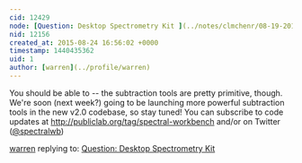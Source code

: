 ```yaml
---
cid: 12429
node: [Question: Desktop Spectrometry Kit ](../notes/clmchenr/08-19-2015/question-desktop-spectrometry-kit)
nid: 12156
created_at: 2015-08-24 16:56:02 +0000
timestamp: 1440435362
uid: 1
author: [warren](../profile/warren)
---
```


You should be able to -- the subtraction tools are pretty primitive, though. We're soon (next week?) going to be launching more powerful subtraction tools in the new v2.0 codebase, so stay tuned! You can subscribe to code updates at http://publiclab.org/tag/spectral-workbench and/or on Twitter ([@spectralwb](/profile/spectralwb))

[warren](../profile/warren) replying to: [Question: Desktop Spectrometry Kit ](../notes/clmchenr/08-19-2015/question-desktop-spectrometry-kit)

